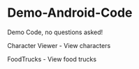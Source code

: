 # Demo-Android-Code
Demo Code, no questions asked!

Character Viewer - View characters

FoodTrucks - View food trucks
